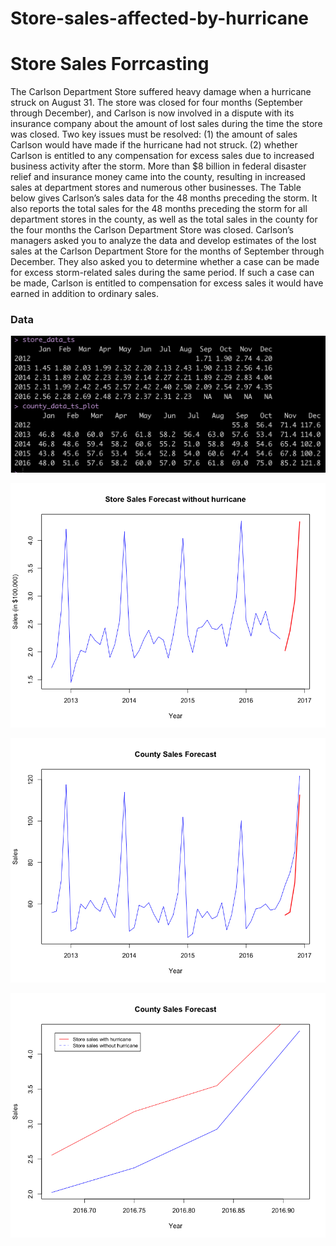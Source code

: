 # Store-sales-affected-by-hurricane

# Store Sales Forrcasting

The Carlson Department Store suffered heavy damage when a hurricane struck on August 31. The store was closed for four months (September through December), and Carlson is now involved in a dispute with its insurance company about the amount of lost sales during the time the store was closed. Two key issues must be resolved: (1) the amount of sales Carlson would have made if the hurricane had not struck. (2) whether Carlson is entitled to any compensation for excess sales due to increased business activity after the storm. More than $8 billion in federal disaster relief and insurance money came into the county, resulting in increased sales at department stores and numerous other businesses. The Table below gives Carlson’s sales data for the 48 months preceding the storm. It also reports the total sales for the 48 months preceding the storm for all department stores in the county, as well as the total sales in the county for the four months the Carlson Department Store was closed. Carlson’s managers asked you to analyze the data and develop estimates of the lost sales at the Carlson Department Store for the months of September through December. They also asked you to determine whether a case can be made for excess storm-related sales during the same period. If such a case can be made, Carlson is entitled to compensation for excess sales it would have earned in addition to ordinary sales.

### Data

![alt text](https://github.com/VinithAngadi/Store-sales-affected-by-hurricane/blob/master/Images/Data.png)

![alt text](https://github.com/VinithAngadi/Store-sales-affected-by-hurricane/blob/master/Images/StoreSales.png)

![alt text](https://github.com/VinithAngadi/Store-sales-affected-by-hurricane/blob/master/Images/County%20Sales.png)

![alt text](https://github.com/VinithAngadi/Store-sales-affected-by-hurricane/blob/master/Images/Final%20sales%20comparision.png)
